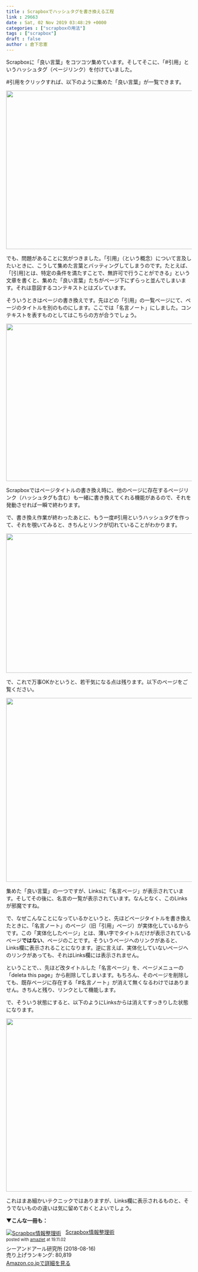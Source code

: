 ```yaml
---
title : Scrapboxでハッシュタグを書き換える工程
link : 29663
date : Sat, 02 Nov 2019 03:48:29 +0000
categories : ["scrapboxの用法"]
tags : ["scrapbox"]
draft : false
author : 倉下忠憲
---
```


Scrapboxに「良い言葉」をコツコツ集めています。そしてそこに、「#引用」というハッシュタグ（ページリンク）を付けていました。

#引用をクリックすれば、以下のように集めた「良い言葉」が一覧できます。

<a href="https://rashita.net/blog/?attachment_id=29664" rel="attachment wp-att-29664"><img src="https://rashita.net/blog/wp-content/uploads/2019/11/screenshot-700x430.png" alt="" width="700" height="430" class="alignnone size-large wp-image-29664" /></a>

でも、問題があることに気がつきました。「引用」（という概念）について言及したいときに、こうして集めた言葉とバッティングしてしまうのです。たとえば、「[引用]とは、特定の条件を満たすことで、無許可で行うことができる」という文章を書くと、集めた「良い言葉」たちがページ下にずらっと並んでしまいます。それは意図するコンテキストとはズレています。

そういうときはページの書き換えです。先ほどの「引用」の一覧ページにて、ページのタイトルを別のものにします。ここでは「名言ノート」にしました。コンテキストを表すものとしてはこちらの方が合うでしょう。

<a href="https://rashita.net/blog/?attachment_id=29665" rel="attachment wp-att-29665"><img src="https://rashita.net/blog/wp-content/uploads/2019/11/screenshot-1-700x427.png" alt="" width="700" height="427" class="alignnone size-large wp-image-29665" /></a>

Scrapboxではページタイトルの書き換え時に、他のページに存在するページリンク（ハッシュタグも含む）も一緒に書き換えてくれる機能があるので、それを発動させれば一瞬で終わります。

で、書き換え作業が終わったあとに、もう一度#引用というハッシュタグを作って、それを覗いてみると、きちんとリンクが切れていることがわかります。

<a href="https://rashita.net/blog/?attachment_id=29666" rel="attachment wp-att-29666"><img src="https://rashita.net/blog/wp-content/uploads/2019/11/screenshot-2-700x378.png" alt="" width="700" height="378" class="alignnone size-large wp-image-29666" /></a>

で、これで万事OKかというと、若干気になる点は残ります。以下のページをご覧ください。

<a href="https://rashita.net/blog/?attachment_id=29668" rel="attachment wp-att-29668"><img src="https://rashita.net/blog/wp-content/uploads/2019/11/screenshot-4-700x499.png" alt="" width="700" height="499" class="alignnone size-large wp-image-29668" /></a>

集めた「良い言葉」の一つですが、Linksに「名言ページ」が表示されています。そしてその後に、名言の一覧が表示されています。なんとなく、このLinksが邪魔ですね。

で、なぜこんなことになっているかというと、先ほどページタイトルを書き換えたときに、「名言ノート」のページ（旧「引用」ページ）が実体化しているからです。この「実体化したページ」とは、薄い字でタイトルだけが表示されているページ<strong>ではない</strong>、ページのことです。そういうページへのリンクがあると、Links欄に表示されることになります。逆に言えば、実体化していないページへのリンクがあっても、それはLinks欄には表示されません。

ということで、、先ほど改タイトルした「名言ページ」を、ページメニューの「deleta this page」から削除してしまいます。もちろん、そのページを削除しても、既存ページに存在する「#名言ノート」が消えて無くなるわけではありません。きちんと残り、リンクとして機能します。

で、そういう状態にすると、以下のようにLinksからは消えてすっきりした状態になります。

<a href="https://rashita.net/blog/?attachment_id=29669" rel="attachment wp-att-29669"><img src="https://rashita.net/blog/wp-content/uploads/2019/11/screenshot-5-700x470.png" alt="" width="700" height="470" class="alignnone size-large wp-image-29669" /></a>

これはまあ細かいテクニックではありますが、Links欄に表示されるものと、そうでないものの違いは気に留めておくとよいでしょう。

<strong>▼こんな一冊も：</strong>

<div class="amazlet-box" style="margin-bottom:0px;"><div class="amazlet-image" style="float:left;margin:0px 12px 1px 0px;"><a href="http://www.amazon.co.jp/exec/obidos/ASIN/B07GJFBWWZ/rashita1000-22/ref=nosim/" name="amazletlink" target="_blank" rel="noopener noreferrer"><img src="https://images-fe.ssl-images-amazon.com/images/I/51yMZ%2BQU40L._SL160_.jpg" alt="Scrapbox情報整理術" style="border: none;" /></a></div><div class="amazlet-info" style="line-height:120%; margin-bottom: 10px"><div class="amazlet-name" style="margin-bottom:10px;line-height:120%"><a href="http://www.amazon.co.jp/exec/obidos/ASIN/B07GJFBWWZ/rashita1000-22/ref=nosim/" name="amazletlink" target="_blank" rel="noopener noreferrer">Scrapbox情報整理術</a><div class="amazlet-powered-date" style="font-size:80%;margin-top:5px;line-height:120%">posted with <a href="http://www.amazlet.com/" title="amazlet" target="_blank" rel="noopener noreferrer">amazlet</a> at 19.11.02</div></div><div class="amazlet-detail">シーアンドアール研究所 (2018-08-16)<br />売り上げランキング: 80,819<br /></div><div class="amazlet-sub-info" style="float: left;"><div class="amazlet-link" style="margin-top: 5px"><a href="http://www.amazon.co.jp/exec/obidos/ASIN/B07GJFBWWZ/rashita1000-22/ref=nosim/" name="amazletlink" target="_blank" rel="noopener noreferrer">Amazon.co.jpで詳細を見る</a></div></div></div><div class="amazlet-footer" style="clear: left"></div></div>
